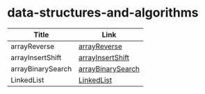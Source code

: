 # data-structures-and-algorithms


| Title             | Link                                                       |
|-------------------|------------------------------------------------------------|
| arrayReverse      | [arrayReverse](./arrayReverse/ArrayReverse.md)             |
| arrayInsertShift  | [arrayInsertShift](./ArrayInsertShift/ArrayInsertShift.md) |
| arrayBinarySearch | [arrayBinarySearch](./arrayBS/ArrayBS.md)                  |
| LinkedList        | [LinkedList](./LinkedList/LinkedList.md)                   |
